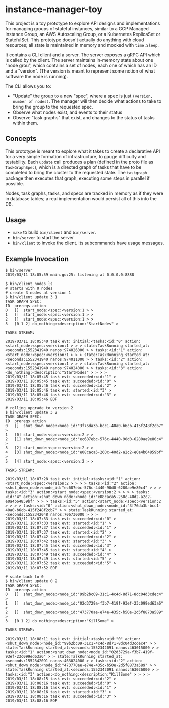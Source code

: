 # instance-manager-toy

This project is a toy prototype to explore API designs and implementations for managing
groups of stateful instances, similar to a GCP Managed Instance Group, an AWS Autoscaling
Group, or a Kubernetes ReplicaSet or StatefulSet. This prototype doesn't actually do
anything with cloud resources; all state is maintained in memory and mocked with `time.Sleep`.

It contains a CLI client and a server. The server exposes a gRPC API which is called by the
client. The server maintains in-memory state about one "node grou", which contains a set of nodes,
each one of which has an ID and a "version". (The version is meant to represent some notion of
what software the node is running).

The CLI allows you to:

- "Update" the group to a new "spec", where a spec is just `(version, number of nodes)`.
  The manager will then decide what actions to take to bring the group to the requested
  spec.
- Observe what nodes exist, and events to their status
- Observe "task graphs" that exist, and changes to the status of tasks within them.

## Concepts

This prototype is meant to explore what it takes to create a declarative API for a very
simple formation of infrastructure, to gauge difficulty and testability. Each
`update` call produces a plan (defined in the proto file as `TaskGraphSpec`), which is
a directed graph of tasks that have to be completed to bring the cluster to the requested
state. The `taskgraph` package then executes that graph, executing some steps in parallel
if possible.

Nodes, task graphs, tasks, and specs are tracked in memory as if they were in database
tables; a real implementation would persist all of this into the DB.

## Usage

- `make` to build `bin/client` and `bin/server`.
- `bin/server` to start the server
- `bin/client` to invoke the client. Its subcommands have usage messages.

## Example Invocation

```
$ bin/server
2019/03/11 18:05:59 main.go:25: listening at 0.0.0.0:8888
```

```
$ bin/client nodes ls
# starts with 0 nodes
# create 3 nodes at version 1
$ bin/client update 3 1
TASK GRAPH SPEC:
ID	prereqs	action
0	[]	start_node:<spec:<version:1 > >
1	[]	start_node:<spec:<version:1 > >
2	[]	start_node:<spec:<version:1 > >
3	[0 1 2]	do_nothing:<description:"StartNodes" >

TASKS STREAM:

2019/03/11 18:05:40 task evt: initial:<tasks:<id:"0" action:<start_node:<spec:<version:1 > > > state:TaskRunning started_at:<seconds:1552341940 nanos:974026000 > > tasks:<id:"1" action:<start_node:<spec:<version:1 > > > state:TaskRunning started_at:<seconds:1552341940 nanos:974011000 > > tasks:<id:"2" action:<start_node:<spec:<version:1 > > > state:TaskRunning started_at:<seconds:1552341940 nanos:974024000 > > tasks:<id:"3" action:<do_nothing:<description:"StartNodes" > > > >
2019/03/11 18:05:45 task evt: succeeded:<id:"1" >
2019/03/11 18:05:45 task evt: succeeded:<id:"0" >
2019/03/11 18:05:46 task evt: succeeded:<id:"2" >
2019/03/11 18:05:46 task evt: started:<id:"3" >
2019/03/11 18:05:46 task evt: succeeded:<id:"3" >
2019/03/11 18:05:46 EOF

# rolling upgrade to version 2
$ bin/client update 3 2
TASK GRAPH SPEC:
ID	prereqs	action
0	[]	shut_down_node:<node_id:"3f76da3b-bcc1-40a0-b6cb-415f248f2cb7" >
1	[0]	start_node:<spec:<version:2 > >
2	[1]	shut_down_node:<node_id:"ec687ebc-576c-4440-90d0-6280ae9e80c4" >
3	[2]	start_node:<spec:<version:2 > >
4	[3]	shut_down_node:<node_id:"e08caca5-260c-40d2-a2c2-e0a4b64859bf" >
5	[4]	start_node:<spec:<version:2 > >

TASKS STREAM:

2019/03/11 18:07:28 task evt: initial:<tasks:<id:"1" action:<start_node:<spec:<version:2 > > > > tasks:<id:"2" action:<shut_down_node:<node_id:"ec687ebc-576c-4440-90d0-6280ae9e80c4" > > > tasks:<id:"3" action:<start_node:<spec:<version:2 > > > > tasks:<id:"4" action:<shut_down_node:<node_id:"e08caca5-260c-40d2-a2c2-e0a4b64859bf" > > > tasks:<id:"5" action:<start_node:<spec:<version:2 > > > > tasks:<id:"0" action:<shut_down_node:<node_id:"3f76da3b-bcc1-40a0-b6cb-415f248f2cb7" > > state:TaskRunning started_at:<seconds:1552342048 nanos:706730000 > > >
2019/03/11 18:07:33 task evt: succeeded:<id:"0" >
2019/03/11 18:07:33 task evt: started:<id:"1" >
2019/03/11 18:07:37 task evt: succeeded:<id:"1" >
2019/03/11 18:07:37 task evt: started:<id:"2" >
2019/03/11 18:07:42 task evt: succeeded:<id:"2" >
2019/03/11 18:07:42 task evt: started:<id:"3" >
2019/03/11 18:07:45 task evt: succeeded:<id:"3" >
2019/03/11 18:07:45 task evt: started:<id:"4" >
2019/03/11 18:07:49 task evt: succeeded:<id:"4" >
2019/03/11 18:07:49 task evt: started:<id:"5" >
2019/03/11 18:07:52 task evt: succeeded:<id:"5" >
2019/03/11 18:07:52 EOF

# scale back to 0
$ bin/client update 0 2
TASK GRAPH SPEC:
ID	prereqs	action
0	[]	shut_down_node:<node_id:"99b2bc09-31c1-4c4d-8d71-8dc04d3cdec4" >
1	[]	shut_down_node:<node_id:"02d3729a-f3b7-419f-93ef-23c099ed63a6" >
2	[]	shut_down_node:<node_id:"473770ae-e74e-435c-b50e-2d5f8873a589" >
3	[0 1 2]	do_nothing:<description:"KillSome" >

TASKS STREAM:

2019/03/11 18:08:11 task evt: initial:<tasks:<id:"0" action:<shut_down_node:<node_id:"99b2bc09-31c1-4c4d-8d71-8dc04d3cdec4" > > state:TaskRunning started_at:<seconds:1552342091 nanos:463015000 > > tasks:<id:"1" action:<shut_down_node:<node_id:"02d3729a-f3b7-419f-93ef-23c099ed63a6" > > state:TaskRunning started_at:<seconds:1552342091 nanos:463024000 > > tasks:<id:"2" action:<shut_down_node:<node_id:"473770ae-e74e-435c-b50e-2d5f8873a589" > > state:TaskRunning started_at:<seconds:1552342091 nanos:463026000 > > tasks:<id:"3" action:<do_nothing:<description:"KillSome" > > > >
2019/03/11 18:08:15 task evt: succeeded:<id:"2" >
2019/03/11 18:08:16 task evt: succeeded:<id:"0" >
2019/03/11 18:08:16 task evt: succeeded:<id:"1" >
2019/03/11 18:08:16 task evt: started:<id:"3" >
2019/03/11 18:08:16 task evt: succeeded:<id:"3" >
2019/03/11 18:08:16 EOF
```

